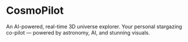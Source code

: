 # CosmoPilot
An AI-powered, real-time 3D universe explorer. Your personal stargazing co-pilot — powered by astronomy, AI, and stunning visuals.
